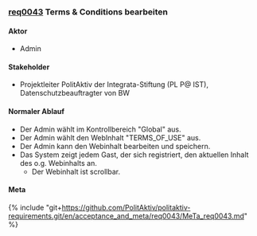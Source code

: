 ### [req0043](https://github.com/PolitAktiv/politaktiv-requirements/tree/master/en/requirements/req0043.md) Terms & Conditions bearbeiten

#### Aktor
 * Admin

#### Stakeholder
 * Projektleiter PolitAktiv der Integrata-Stiftung (PL P@ IST), Datenschutzbeauftragter von BW

#### Normaler Ablauf
 * Der Admin wählt im Kontrollbereich "Global" aus.
 * Der Admin wählt den WebInhalt "TERMS_OF_USE" aus.
 * Der Admin kann den Webinhalt bearbeiten und speichern.
 * Das System zeigt jedem Gast, der sich registriert, den aktuellen Inhalt des o.g. Webinhalts an.
   * Der Webinhalt ist scrollbar.

#### Meta
{% include "git+https://github.com/PolitAktiv/politaktiv-requirements.git/en/acceptance_and_meta/req0043/MeTa_req0043.md" %} 
